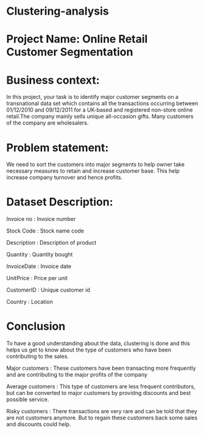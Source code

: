 # Clustering-analysis

# Project Name: Online Retail Customer Segmentation

# Business context:

In this project, your task is to identify major customer segments on a transnational data set which contains all the transactions occurring between 01/12/2010 and 09/12/2011 for a UK-based and registered non-store online retail.The company mainly sells unique all-occasion gifts. Many customers of the company are wholesalers.

# Problem statement:

We need to sort the customers into major segments to help owner take necessary measures to retain and increase customer base. This help increase company turnover and hence profits.

# Dataset Description:

Invoice no : Invoice number

Stock Code : Stock name code

Description : Description of product

Quantity : Quantity bought

InvoiceDate : Invoice date

UnitPrice : Price per unit

CustomerID : Unique customer id

Country : Location

# Conclusion

To have a good understanding about the data, clustering is done and this helps us get to know about the type of customers who have been contributing to the sales.

Major customers : These customers have been transacting more frequently and are contributing to the major profits of the company

Average customers : This type of customers are less frequent contributors, but can be converted to major customers by providng discounts and best possible service.

Risky customers : There transactions are very rare and can be told that they are not customers anymore. But to regain these customers back some sales and discounts could help.

